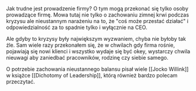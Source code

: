 Jak trudne jest prowadzenie firmy? O tym mogą przekonać się tylko osoby prowadzące firmę. Mowa tutaj nie tylko o zachowaniu zimnej krwi podczas kryzysu ale nieustannym narażeniu na to, że "coś może przestać działać" i odpowiedzialność za to spadnie tylko i wyłącznie na CEO.

Ale gdyby to kryzysy były największym wyzwaniem, chyba nie byłoby tak źle. Sam wiele razy przekonałem się, że w chwilach gdy firma rośnie, pojawiają się nowi klienci i wszystko wydaje się być okey, wystarczy chwila nieuwagi aby zaniedbać pracowników, rodzinę czy siebie samego. 

O potrzebie zachowania nieustannego balansu pisał wiele [[Jocko Willink]] w książce [[Dichotomy of Leadership]], którą również bardzo polecam przeczytać.